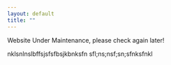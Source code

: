 ```yaml
---
layout: default
title: ""
---
```




Website Under Maintenance, please check again later!

nklsnlnslbffsjsfsfbsjkbnksfn
sfl;ns;nsf;sn;sfnksfnkl
